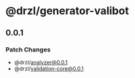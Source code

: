 # @drzl/generator-valibot

## 0.0.1

### Patch Changes

- @drzl/analyzer@0.0.1
- @drzl/validation-core@0.0.1
